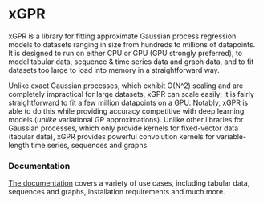 # xGPR

xGPR is a library for fitting approximate Gaussian process regression
models to datasets ranging in size from hundreds to millions of datapoints.
It is designed to run on either CPU or GPU (GPU strongly preferred), to
model tabular data, sequence & time series data and graph data, and to
fit datasets too large to load into memory in a straightforward way.

Unlike exact Gaussian processes, which exhibit O(N^2) scaling
and are completely impractical for large datasets, xGPR can scale easily;
it is fairly straightforward to fit a few million datapoints
on a GPU. Notably, xGPR is able to do this while providing
accuracy competitive with deep learning models (*unlike* variational
GP approximations). Unlike other libraries for Gaussian processes,
which only provide kernels for fixed-vector data (tabular data),
xGPR provides powerful convolution kernels for variable-length time series,
sequences and graphs.

### Documentation

[The documentation](https://xgpr.readthedocs.io/en/latest/) covers a variety of use cases, including tabular data,
sequences and graphs, installation requirements and much more.
